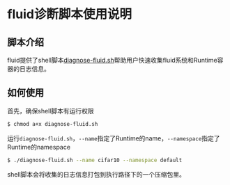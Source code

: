 # fluid诊断脚本使用说明

## 脚本介绍

fluid提供了shell脚本[diagnose-fluid.sh](../../scripts/diagnose-fluid.sh)帮助用户快速收集fluid系统和Runtime容器的日志信息。

## 如何使用

首先，确保shell脚本有运行权限

```bash
$ chmod a+x diagnose-fluid.sh
```

运行`diagnose-fluid.sh`，`--name`指定了Runtime的name，`--namespace`指定了Runtime的namespace

```bash
$ ./diagnose-fluid.sh --name cifar10 --namespace default
```

shell脚本会将收集的日志信息打包到执行路径下的一个压缩包里。

